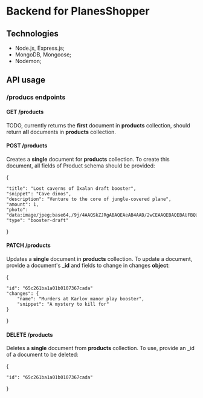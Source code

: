 # Backend for PlanesShopper

## Technologies

- Node.js, Express.js;
- MongoDB, Mongoose;
- Nodemon;

## API usage

### /producs endpoints

#### GET /products

TODO, currently returns the **first** document in **products** collection, should return **all** documents in **products** collection.

#### POST /products

Creates a **single** document for **products** collection. To create this document, all fields of Product schema should be provided:

{

    "title": "Lost caverns of Ixalan draft booster",
    "snippet": "Cave dinos",
    "description": "Venture to the core of jungle-covered plane",
    "amount": 1,
    "photo": "data:image/jpeg;base64,/9j/4AAQSkZJRgABAQEAeAB4AAD/2wCEAAQEBAQEBAUFBQU…",
    "type": "booster-draft"

}

#### PATCH /products

Updates a **single** document in **products** collection. To update a document, provide a document's **\_id** and fields to change in changes **object**:

{

    "id": "65c261ba1a01b0107367cada"
    "changes": {
        "name": "Murders at Karlov manor play booster",
        "snippet": "A mystery to kill for"
    }

}

#### DELETE /products

Deletes a **single** document from **products** collection. To use, provide an \_id of a document to be deleted:

{

    "id": "65c261ba1a01b0107367cada"

}
